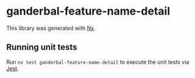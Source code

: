 # ganderbal-feature-name-detail

This library was generated with [Nx](https://nx.dev).

## Running unit tests

Run `nx test ganderbal-feature-name-detail` to execute the unit tests via [Jest](https://jestjs.io).
